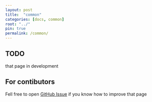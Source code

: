 ```yaml
---
layout: post
title:  "common"
categories: [docs, common]
root: "../"
pin: true
permalink: /common/
---
```


## TODO

that page in development

## For contibutors

Fell free to open [GitHub Issue](https://github.com/blockspacer/flextool/issues) if you know how to improve that page

<script>
treeDataJson = JSON.parse(`{% include data/common.json %}`);
var siblings = [/*{
    type: "curve",
    source: {
        id: "flextool",
        name: "flextool"
    },
    target: {
        id: "flexlib",
        name: "flexlib"
    }
}*/];
</script>
<div id="techTreeContainer"></div>

